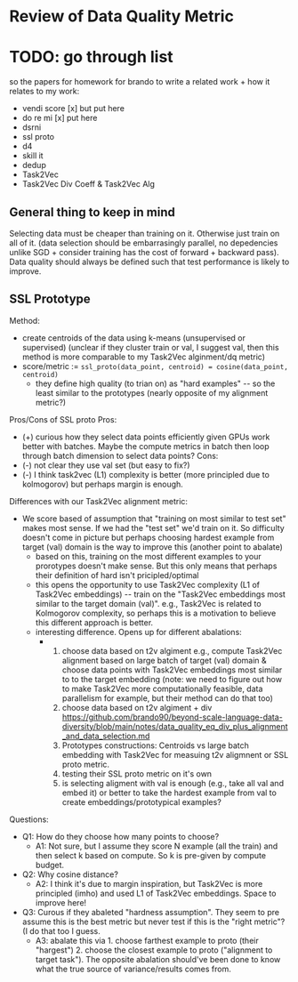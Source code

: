 # Review of Data Quality Metric

# TODO: go through list
so the papers for homework for brando to write a related work + how it relates to my work:
- vendi score [x] but put here
- do re mi [x] put here
- dsrni
- ssl proto
- d4
- skill it
- dedup
- Task2Vec
- Task2Vec Div Coeff & Task2Vec Alg

## General thing to keep in mind
Selecting data must be cheaper than training on it. Otherwise just train on all of it. (data selection should be embarrasingly parallel, no depedencies unlike SGD + consider training has the cost of forward + backward pass).
Data quality should always be defined such that test performance is likely to improve. 

## SSL Prototype
Method:
- create centroids of the data using k-means (unsupervised or supervised) (unclear if they cluster train or val, I suggest val, then this method is more comparable to my Task2Vec alginment/dq metric)
- score/metric := `ssl_proto(data_point, centroid) = cosine(data_point, centroid)`
  - they define high quality (to trian on) as "hard examples" -- so the least similar to the prototypes (nearly opposite of my alignment metric?)

Pros/Cons of SSL proto
Pros:
- (+) curious how they select data points efficiently given GPUs work better with batches. Maybe the compute metrics in batch then loop through batch dimension to select data points?
Cons:
- (-) not clear they use val set (but easy to fix?)
- (-) I think task2vec (L1) complexity is better (more principled due to kolmogorov) but perhaps margin is enough.

Differences with our Task2Vec alignment metric:
- We score based of assumption that "training on most similar to test set" makes most sense. If we had the "test set" we'd train on it. So difficulty doesn't come in picture but perhaps choosing hardest example from target (val) domain is the way to improve this (another point to abalate)
  - based on this, training on the most different examples to your prorotypes doesn't make sense. But this only means that perhaps their definition of hard isn't pricipled/optimal
  - this opens the opportunity to use Task2Vec complexity (L1 of Task2Vec embeddings) -- train on the "Task2Vec embeddings most similar to the target domain (val)". e.g., Task2Vec is related to Kolmogorov complexity, so perhaps this is a motivation to believe this different approach is better.
  - interesting difference. Opens up for different abalations:
    - 1. choose data based on t2v algiment e.g., compute Task2Vec alignment based on large batch of target (val) domain & choose data points with Task2Vec embeddings most similar to to the target embedding (note: we need to figure out how to make Task2Vec more computationally feasible, data parallelism for example, but their method can do that too)
      2. choose data based on t2v algiment + div https://github.com/brando90/beyond-scale-language-data-diversity/blob/main/notes/data_quality_eq_div_plus_alignment_and_data_selection.md
      3. Prototypes constructions: Centroids vs large batch embedding with Task2Vec for measuing t2v aligmnent or SSL proto metric.
      4. testing their SSL proto metric on it's own
      5. is selecting aligment with val is enough (e.g., take all val and embed it) or better to take the hardest example from val to create embeddings/prototypical examples?

Questions: 
- Q1: How do they choose how many points to choose?
  - A1: Not sure, but I assume they score N example (all the train) and then select k based on compute. So k is pre-given by compute budget.
- Q2: Why cosine distance?
  - A2: I think it's due to margin inspiration, but Task2Vec is more principled (imho) and used L1 of Task2Vec embeddings. Space to improve here! 
- Q3: Curous if they abaleted "hardness assumption". They seem to pre assume this is the best metric but never test if this is the "right metric"? (I do that too I guess.
  - A3: abalate this via 1. choose farthest example to proto (their "hargest") 2. choose the closest example to proto ("alignment to target task"). The opposite abalation should've been done to know what the true source of variance/results comes from. 
